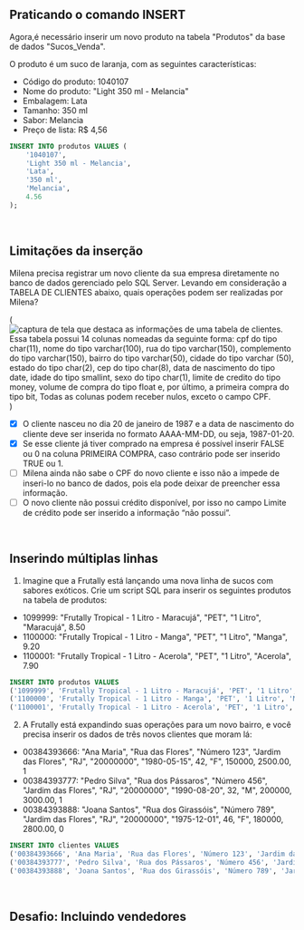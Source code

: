 ## Praticando o comando INSERT
Agora,é necessário inserir um novo produto na tabela "Produtos" da base de dados "Sucos_Venda".

O produto é um suco de laranja, com as seguintes características:

- Código do produto: 1040107
- Nome do produto: "Light 350 ml - Melancia"
- Embalagem: Lata
- Tamanho: 350 ml
- Sabor: Melancia
- Preço de lista: R$ 4,56

``` sql
INSERT INTO produtos VALUES (
    '1040107',
    'Light 350 ml - Melancia',
    'Lata',
    '350 ml',
    'Melancia',
    4.56
);
```

<br>

## Limitações da inserção
Milena precisa registrar um novo cliente da sua empresa diretamente no banco de dados gerenciado pelo SQL Server. Levando em consideração a TABELA DE CLIENTES abaixo, quais operações podem ser realizadas por Milena?

(![captura de tela que destaca as informações de uma tabela de clientes. Essa tabela possui 14 colunas nomeadas da seguinte forma: cpf do tipo char(11), nome do tipo varchar(100), rua do tipo varchar(150), complemento do tipo varchar(150), bairro do tipo varchar(50), cidade do tipo varchar (50), estado do tipo char(2), cep do tipo char(8), data de nascimento do tipo date, idade do tipo smallint, sexo do tipo char(1), limite de credito do tipo money, volume de compra do tipo float e, por último, a primeira compra do tipo bit, Todas as colunas podem receber nulos, exceto o campo CPF.](img/image01.png))

- [x] O cliente nasceu no dia 20 de janeiro de 1987 e a data de nascimento do cliente deve ser inserida no formato AAAA-MM-DD, ou seja, 1987-01-20.
- [x] Se esse cliente já tiver comprado na empresa é possível inserir FALSE ou 0 na coluna PRIMEIRA COMPRA, caso contrário pode ser inserido TRUE ou 1.
- [ ] Milena ainda não sabe o CPF do novo cliente e isso não a impede de inseri-lo no banco de dados, pois ela pode deixar de preencher essa informação.
- [ ] O novo cliente não possui crédito disponível, por isso no campo Limite de crédito pode ser inserido a informação “não possui”.

<br>

## Inserindo múltiplas linhas
1. Imagine que a Frutally está lançando uma nova linha de sucos com sabores exóticos. Crie um script SQL para inserir os seguintes produtos na tabela de produtos:

- 1099999: "Frutally Tropical - 1 Litro - Maracujá", "PET", "1 Litro", "Maracujá", 8.50
- 1100000: "Frutally Tropical - 1 Litro - Manga", "PET", "1 Litro", "Manga", 9.20
- 1100001: "Frutally Tropical - 1 Litro - Acerola", "PET", "1 Litro", "Acerola", 7.90

``` sql
INSERT INTO produtos VALUES
('1099999', 'Frutally Tropical - 1 Litro - Maracujá', 'PET', '1 Litro', 'Maracujá', 8.50),
('1100000', 'Frutally Tropical - 1 Litro - Manga', 'PET', '1 Litro', 'Manga', 9.20),
('1100001', 'Frutally Tropical - 1 Litro - Acerola', 'PET', '1 Litro', 'Acerola', 7.90);
```

2. A Frutally está expandindo suas operações para um novo bairro, e você precisa inserir os dados de três novos clientes que moram lá:

- 00384393666: "Ana Maria", "Rua das Flores", "Número 123", "Jardim das Flores", "RJ", "20000000", "1980-05-15", 42, "F", 150000, 2500.00, 1
- 00384393777: "Pedro Silva", "Rua dos Pássaros", "Número 456", "Jardim das Flores", "RJ", "20000000", "1990-08-20", 32, "M", 200000, 3000.00, 1
- 00384393888: "Joana Santos", "Rua dos Girassóis", "Número 789", "Jardim das Flores", "RJ", "20000000", "1975-12-01", 46, "F", 180000, 2800.00, 0

``` sql
INSERT INTO clientes VALUES
('00384393666', 'Ana Maria', 'Rua das Flores', 'Número 123', 'Jardim das Flores', 'RJ', '20000000', '1980-05-15', 42, 'F', 150000, 2500.00, 1),
('00384393777', 'Pedro Silva', 'Rua dos Pássaros', 'Número 456', 'Jardim das Flores', 'RJ', '20000000', '1990-08-20', 32, 'M', 200000, 3000.00, 1),
('00384393888', 'Joana Santos', 'Rua dos Girassóis', 'Número 789', 'Jardim das Flores', 'RJ', '20000000', '1975-12-01', 46, 'F', 180000, 2800.00, 0);
```

<br>

## Desafio: Incluindo vendedores



<br>

